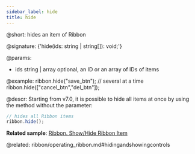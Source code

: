 ```yaml
---
sidebar_label: hide
title: hide
---          
```


@short: hides an item of Ribbon

@signature: {'hide(ids: string | string[]): void;'}

@params:
- ids 		string | array	optional, an ID or an array of IDs of items

@example:
ribbon.hide("save_btn");
// several at a time
ribbon.hide(["cancel_btn","del_btn"]);



@descr:
Starting from v7.0, it is possible to hide all items at once by using the method without the parameter:

~~~js
// hides all Ribbon items
ribbon.hide();
~~~

**Related sample**: [Ribbon. Show/Hide Ribbon Item](https://snippet.dhtmlx.com/1jkf7954)

@related: ribbon/operating_ribbon.md#hidingandshowingcontrols




